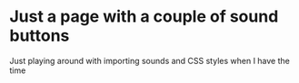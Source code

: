 # Just a page with a couple of sound buttons

Just playing around with importing sounds and CSS styles when I have the time
